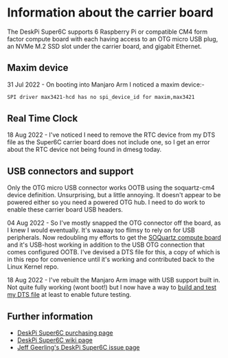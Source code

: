 # Information about the carrier board

The DeskPi Super6C supports 6 Raspberry Pi or compatible CM4
form factor compute board with each having access to an OTG
micro USB plug, an NVMe M.2 SSD slot under the carrier board,
and gigabit Ethernet.

## Maxim device

31 Jul 2022 - On booting into Manjaro Arm I noticed a maxim device:-

```txt
SPI driver max3421-hcd has no spi_device_id for maxim,max3421
```

## Real Time Clock

18 Aug 2022 - I've noticed I need to remove the RTC device from my DTS file as the Super6C carrier board does not include one, so I get an error about the RTC device not being found in dmesg today.

## USB connectors and support

Only the OTG micro USB connector works OOTB using the soquartz-cm4
device definition. Unsurprising, but a little annoying. It doesn't
appear to be powered either so you need a powered OTG hub. I need to do
work to enable these carrier board USB headers.

04 Aug 2022 - So I've mostly snapped the OTG connector off the board,
as I knew I would eventually. It's waaaay too flimsy to rely on for
USB peripherals. Now redoubling my efforts to get the
[SOQuartz compute board](../soquartz/README.md)
and it's USB-host working in addition to the USB OTG connection
that comes configured OOTB. I've devised a DTS file for this, a copy
of which is in this repo for convenience until it's working and
contributed back to the Linux Kernel repo.

18 Aug 2022 - I've rebuilt the Manjaro Arm image with USB support built in. Not quite fully working (wont boot!) but I now have a way to [build and test my DTS file](../soquartz/image-build-manjaro.md) at least to enable future testing.

## Further information

- [DeskPi Super6C purchasing page](https://deskpi.com/collections/deskpi-super6c/products/deskpi-super6c-raspberry-pi-cm4-cluster-mini-itx-board-6-rpi-cm4-supported)
- [DeskPi Super6C wiki page](https://github.com/DeskPi-Team/super6c)
- [Jeff Geerling's DeskPi Super6C issue page](https://github.com/geerlingguy/raspberry-pi-pcie-devices/issues/336)